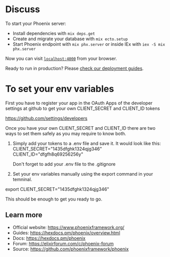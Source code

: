 # Discuss

To start your Phoenix server:

  * Install dependencies with `mix deps.get`
  * Create and migrate your database with `mix ecto.setup`
  * Start Phoenix endpoint with `mix phx.server` or inside IEx with `iex -S mix phx.server`

Now you can visit [`localhost:4000`](http://localhost:4000) from your browser.

Ready to run in production? Please [check our deployment guides](https://hexdocs.pm/phoenix/deployment.html).


# To set your env variables

First you have to register your app in the OAuth Apps  of the developer settings at github to get your own CLIENT_SECRET and CLIENT_ID tokens

https://github.com/settings/developers

Once you have your own CLIENT_SECRET and CLIENT_ID there are two ways to set them safely as you may require to know both.

1. Simply add your tokens to a .env file and save it.
   It would look like this:
   CLIENT_SECRET="1435dfghk1324qjg346" 
   CLIENT_ID="dfgfh8q69256256y"

   Don't forget to add your .env file to the .gitignore

2. Set your env variables manually using the export command in your temninal.
  
  export CLIENT_SECRET="1435dfghk1324qjg346"

This should be enough to get you ready to go. 
   


## Learn more

  * Official website: https://www.phoenixframework.org/
  * Guides: https://hexdocs.pm/phoenix/overview.html
  * Docs: https://hexdocs.pm/phoenix
  * Forum: https://elixirforum.com/c/phoenix-forum
  * Source: https://github.com/phoenixframework/phoenix
